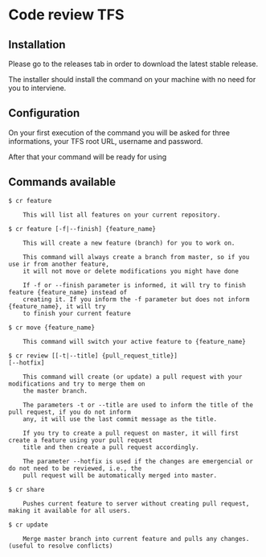 <h1>Code review TFS</h1>

<h2>Installation</h2>
Please go to the releases tab in order to download the latest stable release.

The installer should install the command on your machine with no need for you to interviene.

<h2>Configuration</h2>
On your first execution of the command you will be asked for three informations, your TFS root URL, username and password.

After that your command will be ready for using

<h2>Commands available</h2>

<code>$ cr feature </code>

        This will list all features on your current repository.

<code>$ cr feature [-f|--finish] {feature_name} </code>

        This will create a new feature (branch) for you to work on.
        
        This command will always create a branch from master, so if you use ir from another feature, 
        it will not move or delete modifications you might have done
        
        If -f or --finish parameter is informed, it will try to finish feature {feature_name} instead of
        creating it. If you inform the -f parameter but does not inform {feature_name}, it will try
        to finish your current feature

<code>$ cr move {feature_name}</code>

        This command will switch your active feature to {feature_name}

<code>$ cr review [[-t|--title] {pull_request_title}] [--hotfix]</code>

        This command will create (or update) a pull request with your modifications and try to merge them on
        the master branch.
        
        The parameters -t or --title are used to inform the title of the pull request, if you do not inform
        any, it will use the last commit message as the title.
        
        If you try to create a pull request on master, it will first create a feature using your pull request
        title and then create a pull request accordingly.
        
        The parameter --hotfix is used if the changes are emergencial or do not need to be reviewed, i.e., the 
        pull request will be automatically merged into master.

<code>$ cr share</code>

        Pushes current feature to server without creating pull request, making it available for all users.

<code>$ cr update</code>

        Merge master branch into current feature and pulls any changes. (useful to resolve conflicts)
